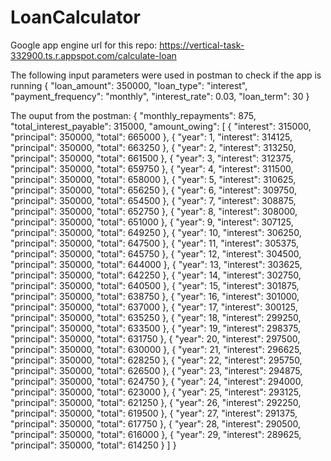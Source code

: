 # LoanCalculator
Google app engine url for this repo:
https://vertical-task-332900.ts.r.appspot.com/calculate-loan



The following input parameters were used in postman to check if the app is running
{
  "loan_amount": 350000,
  "loan_type": "interest",
  "payment_frequency": "monthly",
  "interest_rate": 0.03,
  "loan_term": 30
}

The ouput from the postman:
{
    "monthly_repayments": 875,
    "total_interest_payable": 315000,
    "amount_owing": [
        {
            "interest": 315000,
            "principal": 350000,
            "total": 665000
        },
        {
            "year": 1,
            "interest": 314125,
            "principal": 350000,
            "total": 663250
        },
        {
            "year": 2,
            "interest": 313250,
            "principal": 350000,
            "total": 661500
        },
        {
            "year": 3,
            "interest": 312375,
            "principal": 350000,
            "total": 659750
        },
        {
            "year": 4,
            "interest": 311500,
            "principal": 350000,
            "total": 658000
        },
        {
            "year": 5,
            "interest": 310625,
            "principal": 350000,
            "total": 656250
        },
        {
            "year": 6,
            "interest": 309750,
            "principal": 350000,
            "total": 654500
        },
        {
            "year": 7,
            "interest": 308875,
            "principal": 350000,
            "total": 652750
        },
        {
            "year": 8,
            "interest": 308000,
            "principal": 350000,
            "total": 651000
        },
        {
            "year": 9,
            "interest": 307125,
            "principal": 350000,
            "total": 649250
        },
        {
            "year": 10,
            "interest": 306250,
            "principal": 350000,
            "total": 647500
        },
        {
            "year": 11,
            "interest": 305375,
            "principal": 350000,
            "total": 645750
        },
        {
            "year": 12,
            "interest": 304500,
            "principal": 350000,
            "total": 644000
        },
        {
            "year": 13,
            "interest": 303625,
            "principal": 350000,
            "total": 642250
        },
        {
            "year": 14,
            "interest": 302750,
            "principal": 350000,
            "total": 640500
        },
        {
            "year": 15,
            "interest": 301875,
            "principal": 350000,
            "total": 638750
        },
        {
            "year": 16,
            "interest": 301000,
            "principal": 350000,
            "total": 637000
        },
        {
            "year": 17,
            "interest": 300125,
            "principal": 350000,
            "total": 635250
        },
        {
            "year": 18,
            "interest": 299250,
            "principal": 350000,
            "total": 633500
        },
        {
            "year": 19,
            "interest": 298375,
            "principal": 350000,
            "total": 631750
        },
        {
            "year": 20,
            "interest": 297500,
            "principal": 350000,
            "total": 630000
        },
        {
            "year": 21,
            "interest": 296625,
            "principal": 350000,
            "total": 628250
        },
        {
            "year": 22,
            "interest": 295750,
            "principal": 350000,
            "total": 626500
        },
        {
            "year": 23,
            "interest": 294875,
            "principal": 350000,
            "total": 624750
        },
        {
            "year": 24,
            "interest": 294000,
            "principal": 350000,
            "total": 623000
        },
        {
            "year": 25,
            "interest": 293125,
            "principal": 350000,
            "total": 621250
        },
        {
            "year": 26,
            "interest": 292250,
            "principal": 350000,
            "total": 619500
        },
        {
            "year": 27,
            "interest": 291375,
            "principal": 350000,
            "total": 617750
        },
        {
            "year": 28,
            "interest": 290500,
            "principal": 350000,
            "total": 616000
        },
        {
            "year": 29,
            "interest": 289625,
            "principal": 350000,
            "total": 614250
        }
    ]
}
